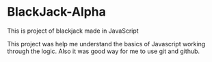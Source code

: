 # BlackJack-Alpha
This is project of blackjack made in JavaScript

This project was help me understand the basics of Javascript working through the logic.
Also it was good way for me to use git and github.
